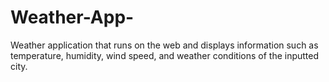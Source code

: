 # Weather-App-
Weather application that runs on the web and displays information such as temperature, humidity, wind speed, and weather conditions of the inputted city.
